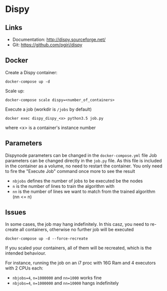 # Dispy

## Links
* Documentation: http://dispy.sourceforge.net/
* Git: https://github.com/pgiri/dispy

## Docker
Create a Dispy container:

```
docker-compose up -d
```

Scale up:

```
docker-compose scale dispy=<number_of_containers>
```

Execute a job (workdir is `/jobs` by default)

```
docker exec dispy_dispy_<x> python3.5 job.py
```
where &lt;x&gt; is a container's instance number

## Parameters
Dispynode parameters can be changed in the `docker-compose.yml` file
Job parameters can be changed directly in the `job.py` file. As this file is included
in the container as a volume, no need to restart the container. You only need to fire
the "Execute Job" command once more to see the result

* `nbjobs` defines the number of jobs to be executed be the nodes
* `n` is the number of lines to train the algorithm with
* `nn` is the number of lines we want to match from the trained algorithm (nn &lt;= n)


## Issues
In some cases, the job may hang indefinitely. In this casz, you need to
re-create all containers, otherwise no further job will be executed

```
docker-compose up -d --force-recreate
```
If you scaled your containers, all of them will be recreated, which is the
intended behaviour.

For instance, running the job on an i7 proc with 16G Ram and 4 executors with 2
CPUs each:

* `nbjobs=4`, `n=1000000` and `nn=1000` works fine
* `nbjobs=4`, `n=1000000` and `nn=10000` hangs indefinitely